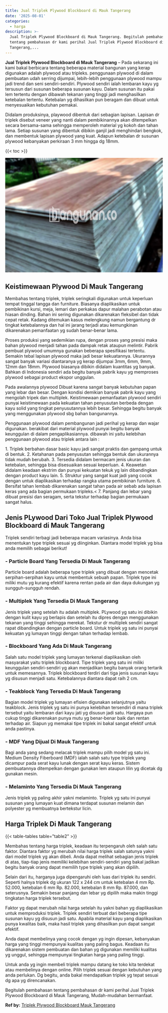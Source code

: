 ```yaml
---
title: Jual Triplek Plywood Blockboard di Mauk Tangerang
date: '2025-08-01'
categories:
  - harga
description: >-
  Jual Triplek Plywood Blockboard di Mauk Tangerang. Begitulah pembahasan
  tentang pembahasan dr kami perihal Jual Triplek Plywood Blockboard di Mauk
  Tangerang,...
---
```


**Jual Triplek Plywood Blockboard di Mauk Tangerang** – Pada sekarang ini kami bakal berbicara tentang beberapa material bangunan yang kerap digunakan adalah plywood atau tripleks. penggunaan plywood di dalam pembuatan udah serring dijumpai, lebih-lebih penggunaan plywood mampu jadi trend dan seni sendiri-sendiri. Plywood sendiri ialah lembaran kayu yg tersusun dari susunan beberapa susunan kayu. Dalam susunan itu pakai lem tertentu dengan dibawah tekanan yang tinggi jadi menghasilkan ketebalan tertentu. Ketebalan yg dihasilkan pun beragam dan dibuat untuk menyesuaikan kebutuhan pemakai.

Didalam produksinya, playwood dibentuk dari sebagian lapisan. Lapisan dr triplek disebut veneer yang nanti dalam pembikinannya akan ditempelkan secara bersama-sama sehingga memperoleh material yg kokoh dan tahan lama. Setiap susunan yang dibentuk dibikin ganjil jadi menghindari bengkok, dan membentuk lapisan plywood yang kuat. Adapun ketebalan dr susunan plywood kebanyakan perkiraan 3 mm hingga dg 18mm.

{{< toc >}}

![Jual Triplek Plywood Blockboard di Mauk Tangerang](/images/jual-triplek-murah-09.png)

## Keistimewaan Plywood Di Mauk Tangerang

Membahas tentang triplek, triplek seringkali digunakan untuk keperluan tempat tinggal tangga dan furniture. Biasanya diaplikasikan untuk pembikinan kursi, meja, lemari dan perkakas dapur malahan perabotan atau hiasan dinding. Bahan ini sering digunakan dikarenakan fleksibel dan tidak cepat retak. Kadang ditemukan kasus melengkung namun bergantung dr tingkat ketebalannya dan hal ini jarang terjadi atau kemungkinan dikarenakan pemanfaatan yg sudah benar-benar lama.

Proses produksi yang sedemikian rupa, dengan proses yang presisi maka bahan plywood menjadi tahan pada dampak retak ataupun melintir. Pabrik pembuat plywood umumnya gunakan beberapa spesifikasi tertentu. Semakin tebal lapisan plywood maka jadi besar kekuatannya. Ukurannya sangat banyak variasi diantaranya yg kerap dijumpai 3mm, 6mm, 9mm, 12mm dan 18mm. Plywood biasanya dibikin didalam kuantitas yg banyak. Bahkan di Indonesia sendiri ada begitu banyak pabrik kayu yg memproses plywood sebagai product ekspor unggulan.

Pada awalannya plywood Dibuat karena sangat banyak kebutuhan papan yang lebar dan besar. Dengan kondisi demikian banyak pabrik kayu yang mengolah tripek dan multiplek. Keistimewaan pemanfaatan plywood sendiri punyai keistimewaan pada kekuatan tahan penyusutan berbeda dengan kayu solid yang tingkat penyusutannya lebih besar. Sehingga begitu banyak yang menggunakan plywood sbg bahan bangunannya.

Penggunaan plywood dalam pembangunan jadi perihal yg kerap dan wajar digunakan. berakibat dari material plywood punyai begitu banyak keunggulan di dalam pengaplikasiannya. dibawah ini yaitu kelebihan penggunaan plywood atau triplek antara lain :

1\. Triplek berbahan dasar basic kayu jadi sangat praktis dan gampang untuk di bentuk. 2. Ketahanan pada penyusutan sehingga bentuk dan ukurannya tidak mudah berubah. 3. Tersedia didalam bermacam jenis ukuran dan ketebalan, sehingga bisa disesuaikan sesuai keperluan. 4. Keawetan didalam keadaan ekstrim dan punyai kekuatan tekuk yg lain dibandingkan dengan product kayu lain. 5. Struktur yang sangat kuat jadi yang cocok dengan untuk diaplikasikan terhadap rangka utama pembikinan furniture. 6. Bersifat tahan lembab dikarenakan sangat tahan pada air sebab ada lapisan keras yang ada bagian permukaan tripleks.< 7. Panjang dan lebar yang dibuat presisi dan seragam, serta tekstur terhadap bagian permukaan sangat halus.

## Jenis PLywood Dari Toko Jual Triplek Plywood Blockboard di Mauk Tangerang

Triplek sendiri terbagi jadi beberapa macam variasinya. Anda bisa menentukan type triplek sesuai yg diinginkan. Diantara model triplek yg bisa anda memilih sebagai berikut!

### \- Particle Board Yang Tersedia Di Mauk Tangerang

Particle board adalah beberapa type triplek yang dibuat dengan mencetak serpihan-serpihan kayu untuk membentuk sebuah papan. Triplek type ini miliki mutu yg kurang efektif karena rentan pada air dan daya dukungan yg sungguh-sungguh rendah.

### \- Multiplek Yang Tersedia Di Mauk Tangerang

Jenis triplek yang setelah itu adalah multiplek. PLywood yg satu ini dibikin dengan kulit kayu yg berlapis dan setelah itu dipres dengan menggunakan tekanan yang tinggi sehingga merekat. Tekstur dr multiplek sendiri sangat rapat dibandingkan dengan particle board. Untuk triplek yg satu ini punyai kekuatan yg lumayan tinggi dengan tahan terhadap lembab.

### \- Blockboard Yang Ada Di Mauk Tangerang

Salah satu model triplek yang lumayan terkenal diaplikasikan oleh masyarakat yaitu triplek blockboard. Tipe triplek yang satu ini miliki keunggulan sendiri-sendiri yg akan menjadikan begitu banyak orang tertarik untuk memesannya. Triplek blockboard terdiri dari tiga jenis susunan kayu yg disusun menjadi satu. Ketebalannya diantara dapat raih 2 cm.

### \- Teakblock Yang Tersedia Di Mauk Tangerang

Bagian model triplek yg lumayan efisien digunakan selanjutnya yaitu teakblock. Jenis triplek yg satu ini punya kelebihan tersendiri di mana triplek tersebut yaitu lembaran dari kayu jati yg disusun jadi satu. Hargaya pun cukup tinggi dikarenakan punya mutu yg benar-benar baik dan rentan terhadap air. Siapun yg memakai tipe triplek ini bakal sangat efektif untuk anda pastinya.

### \- MDF Yang Dijual Di Mauk Tangerang

Bagi anda yang sedang melacak triplek mampu pilih model yg satu ini. Medium Density Fiberboard (MDF) ialah salah satu type triplek yang dicampur pada serat kayu lunak dengan serat kayu keras. Sistem pembuatannya ditempelkan dengan gunakan lem ataupun lilin yg dicetak dg gunakan mesin.

### \- Melaminto Yang Tersedia Di Mauk Tangerang

Jenis triplek yg paling akhir yakni melaminto. Triplek yg satu ini punyai susunan yang lumayan kuat dimana terdapat susunan melamin dan polyester yg membuatnya bertekstur licin.

## Harga Triplek Di Mauk Tangerang

{{< table-tables table="table2" >}}

Membahas tentang harga triplek, keadaan itu terpengaruh oleh salah satu faktor. Diantara faktor yg merubah nilai harga triplek salah satunya yakni dari model triplek yg akan dibeli. Anda dapat melihat sebagian jenis triplek di atas, tiap-tiap jenis memiliki kelebihan sendiri-sendiri yang bakal jadikan begitu banyak orang dapat memilih type triplek yang akan dipilih.

Selain dari itu, harganya juga dipengaruhi oleh luas dari triplek itu sendiri. Seperti halnya triplek dg ukuran 122 x 244 cm untuk ketebalan 4 mm Rp. 52.000, ketebalan 6 mm Rp. 82.000, ketebalan 8 mm Rp. 87.000, dan seterusnya. Semakin besar panjang dan lebar yg dipilih maka makin tinggi tingkatan harga triplek tersebut.

Faktor yg dapat merubah nilai harga setelah itu yakni bahan yg diaplikasikan untuk memproduksi triplek. Triplek sendiri terbuat dari beberapa tipe susunan kayu yg disusun jadi satu. Apabila material kayu yang diaplikasikan punya kwalitas baik, maka hasil triplek yang dihasilkan pun dapat sangat efektif.

Anda dapat membelinya yang cocok dengan yg ingin dipesan, kebanyakan harga yang tinggi mempunyai kualitas yang paling bagus. Keadaan itu dikarenakan sistem pembuatan dan bahan yg digunakan memiliki kualitas yg unggul, sehingga mempunyai tingkatan harga yang paling tinggi.

Untuk anda yg ingin membeli triplek mampu datang ke toko kita terdekat atau membelinya dengan online. Pilih triplek sesuai dengan kebutuhan yang anda perlukan. Dg begitu, anda bakal mendapatkan triplek yg tepat sesuai dg apa yg direncanakan.

Begitulah pembahasan tentang pembahasan dr kami perihal Jual Triplek Plywood Blockboard di Mauk Tangerang, Mudah-mudahan bermanfaat.

**Ref by:** [Triplek Plywood Blockboard Mauk Tangerang](https://id.wikipedia.org/wiki/Triplek)
